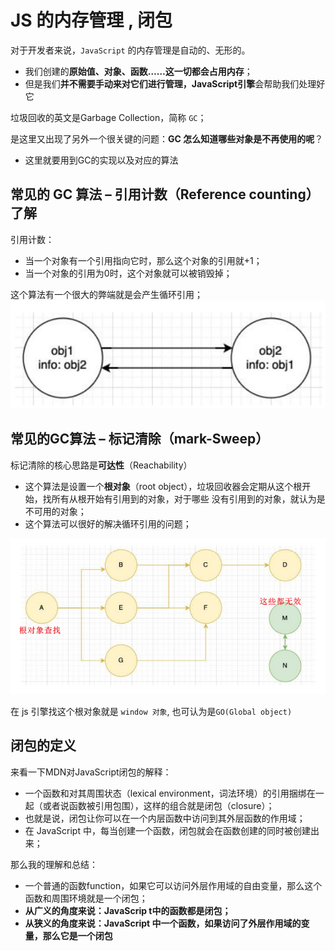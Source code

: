 # JS 的内存管理 , 闭包
对于开发者来说，`JavaScript` 的内存管理是自动的、无形的。
* 我们创建的**原始值、对象、函数……这一切都会占用内存**；
* 但是我们**并不需要手动来对它们进行管理，JavaScript引擎**会帮助我们处理好它

垃圾回收的英文是Garbage Collection，简称 `GC`；

是这里又出现了另外一个很关键的问题：**GC 怎么知道哪些对象是不再使用的呢**？
* 这里就要用到GC的实现以及对应的算法

## 常见的 GC 算法 – 引用计数（Reference counting）了解
引用计数：
* 当一个对象有一个引用指向它时，那么这个对象的引用就+1；
* 当一个对象的引用为0时，这个对象就可以被销毁掉；

这个算法有一个很大的弊端就是会产生循环引用；
![图片](../.vuepress/public/images/gcc1.png)

## 常见的GC算法 – 标记清除（mark-Sweep）
标记清除的核心思路是**可达性**（Reachability）
* 这个算法是设置一个**根对象**（root object），垃圾回收器会定期从这个根开始，找所有从根开始有引用到的对象，对于哪些
没有引用到的对象，就认为是不可用的对象；
* 这个算法可以很好的解决循环引用的问题；

![图片](../.vuepress/public/images/gcc2.png)

在 js 引擎找这个根对象就是 `window 对象`, 也可认为是`GO(Global object)`


## 闭包的定义
来看一下MDN对JavaScript闭包的解释：
* 一个函数和对其周围状态（lexical environment，词法环境）的引用捆绑在一起（或者说函数被引用包围），这样的组合就是闭包（closure）；
* 也就是说，闭包让你可以在一个内层函数中访问到其外层函数的作用域；
* 在 JavaScript 中，每当创建一个函数，闭包就会在函数创建的同时被创建出来；

那么我的理解和总结：
* 一个普通的函数function，如果它可以访问外层作用域的自由变量，那么这个函数和周围环境就是一个闭包；
* **从广义的角度来说：JavaScrip t中的函数都是闭包；**
* **从狭义的角度来说：JavaScript 中一个函数，如果访问了外层作用域的变量，那么它是一个闭包**










